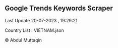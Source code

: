 

## Google Trends Keywords Scraper 
 
Last Update 20-07-2023 , 19:29:21

Country List :
VIETNAM.json



© Abdul Muttaqin 

